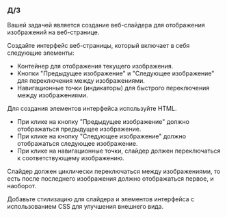 ### Д/З

Вашей задачей является создание веб-слайдера для отображения изображений на веб-странице.

Создайте интерфейс веб-страницы, который включает в себя следующие элементы:

- Контейнер для отображения текущего изображения.
- Кнопки "Предыдущее изображение" и "Следующее изображение" для переключения между изображениями.
- Навигационные точки (индикаторы) для быстрого переключения между изображениями.

Для создания элементов интерфейса используйте HTML.

- При клике на кнопку "Предыдущее изображение" должно отображаться предыдущее изображение.
- При клике на кнопку "Следующее изображение" должно отображаться следующее изображение.
- При клике на навигационные точки, слайдер должен переключаться к соответствующему изображению.

Слайдер должен циклически переключаться между изображениями, то есть после последнего изображения должно отображаться
первое, и наоборот.

Добавьте стилизацию для слайдера и элементов интерфейса с использованием CSS для улучшения внешнего вида.